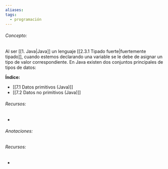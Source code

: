 ```yaml
---
aliases: 
tags:
  - programación
---
```

###### Concepto:

Al ser [[1. Java|Java]] un lenguaje [[2.3.1 Tipado fuerte|fuertemente tipado]], cuando estemos declarando una variable se le debe de asignar un tipo de valor correspondiente. En Java existen dos conjuntos principales de tipos de datos:

**Índice:**

- [[7.1 Datos primitivos (Java)]]
- [[7.2 Datos no primitivos (Java)]]

###### Recursos:

- 

###### Anotaciones:

> 

###### Recursos:

- 